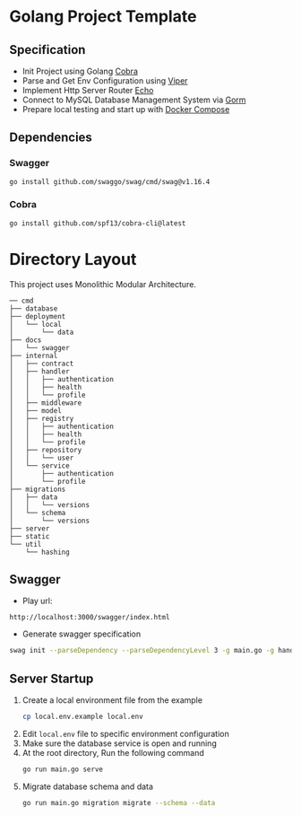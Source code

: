 # Golang Project Template

## Specification
- Init Project using Golang [Cobra](https://github.com/spf13/cobra)
- Parse and Get Env Configuration using [Viper](https://github.com/spf13/viper)
- Implement Http Server Router [Echo](https://echo.labstack.com/docs)
- Connect to MySQL Database Management System via [Gorm](https://gorm.io/docs/)
- Prepare local testing and start up with [Docker Compose](https://docs.docker.com/manuals/)

## Dependencies

### Swagger
```bash
go install github.com/swaggo/swag/cmd/swag@v1.16.4
```

### Cobra
```bash
go install github.com/spf13/cobra-cli@latest
```

# Directory Layout
This project uses Monolithic Modular Architecture.
```
── cmd
├── database
├── deployment
│   └── local
│       └── data
├── docs
│   └── swagger
├── internal
│   ├── contract
│   ├── handler
│   │   ├── authentication
│   │   ├── health
│   │   └── profile
│   ├── middleware
│   ├── model
│   ├── registry
│   │   ├── authentication
│   │   ├── health
│   │   └── profile
│   ├── repository
│   │   └── user
│   └── service
│       ├── authentication
│       └── profile
├── migrations
│   ├── data
│   │   └── versions
│   └── schema
│       └── versions
├── server
├── static
└── util
    └── hashing
```

## Swagger
* Play url:
```
http://localhost:3000/swagger/index.html
```
* Generate swagger specification
```bash
swag init --parseDependency --parseDependencyLevel 3 -g main.go -g handler.go -d ./internal/handler -o ./docs/swagger
```

## Server Startup
1. Create a local environment file from the example
    ```bash
    cp local.env.example local.env
    ```
2. Edit `local.env` file to specific environment configuration
3. Make sure the database service is open and running
4. At the root directory, Run the following command
    ```bash
    go run main.go serve
    ```
5. Migrate database schema and data
    ```bash
    go run main.go migration migrate --schema --data
    ```